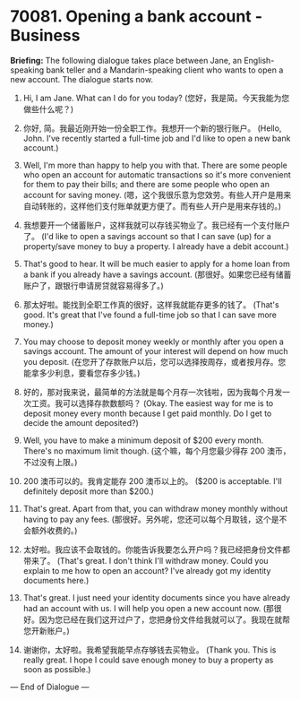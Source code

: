 # 70081. Opening a bank account - Business

**Briefing:** The following dialogue takes place between Jane, an English-speaking bank teller and a Mandarin-speaking client who wants to open a new account. The dialogue starts now.

1. Hi, I am Jane. What can I do for you today?
(您好，我是简。今天我能为您做些什么呢？)

2. 你好, 简。我最近刚开始一份全职工作。我想开一个新的银行账户。
(Hello, John. I've recently started a full-time job and I'd like to open a new bank account.)

3. Well, I'm more than happy to help you with that. There are some people who open an account for automatic transactions so it's more convenient for them to pay their bills; and there are some people who open an account for saving money.
(嗯，这个我很乐意为您效劳。有些人开户是用来自动转账的，这样他们支付账单就更方便了。而有些人开户是用来存钱的。)

4. 我想要开一个储蓄账户，这样我就可以存钱买物业了。我已经有一个支付账户了。
(I'd like to open a savings account so that I can save (up) for a property/save money to buy a property. I already have a debit account.)

5. That's good to hear. It will be much easier to apply for a home loan from a bank if you already have a savings account.
(那很好。如果您已经有储蓄账户了，跟银行申请房贷就容易得多了。)

6. 那太好啦。能找到全职工作真的很好，这样我就能存更多的钱了。
(That's good. It's great that I've found a full-time job so that I can save more money.)

7. You may choose to deposit money weekly or monthly after you open a savings account. The amount of your interest will depend on how much you deposit.
(在您开了存款账户以后，您可以选择按周存，或者按月存。您能拿多少利息，要看您存多少钱。)

8. 好的，那对我来说，最简单的方法就是每个月存一次钱啦，因为我每个月发一次工资。我可以选择存款数额吗？
(Okay. The easiest way for me is to deposit money every month because I get paid monthly. Do I get to decide the amount deposited?)

9. Well, you have to make a minimum deposit of $200 every month. There's no maximum limit though.
(这个嘛，每个月您最少得存 200 澳币，不过没有上限。)

10. 200 澳币可以的。我肯定能存 200 澳币以上的。
($200 is acceptable. I'll definitely deposit more than $200.)

11. That's great. Apart from that, you can withdraw money monthly without having to pay any fees.
(那很好。另外呢，您还可以每个月取钱，这个是不会额外收费的。)

12. 太好啦。我应该不会取钱的。你能告诉我要怎么开户吗？我已经把身份文件都带来了。
(That's great. I don't think I'll withdraw money. Could you explain to me how to open an account? I've already got my identity documents here.)

13. That's great. I just need your identity documents since you have already had an account with us. I will help you open a new account now.
(那很好。因为您已经在我们这开过户了，您把身份文件给我就可以了。我现在就帮您开新账户。)

14. 谢谢你，太好啦。我希望我能早点存够钱去买物业。
(Thank you. This is really great. I hope I could save enough money to buy a property as soon as possible.)

— End of Dialogue —